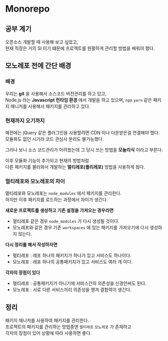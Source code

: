 # Monorepo

## 공부 계기

오픈소스 개발할 때 사용해 보고 싶었고,  
현재 직장은 거의 SI 이기 떄문에 프로젝트를 원활하게 관리할 방법을 배워야 했다.

## 모노레포 전에 간단 배경

### 배경

우리는 **git** 을 사용해서 소스코드 버전관리를 하고 있고,  
Node.js 라는 **Javascript 런타임 환경** 에서 개발을 하고 있으며,
`npm` `yarn` 같은 패키지 매니저를 사용해서 패키지를 관리하고 있다.

### 현재까지 오기까지

예전에는 jQuery 같은 플러그인을 사용할려면 CDN 이나 다운받은걸 연결해야 했다.  
모듈화도 없던 시기라 코드 관심사 분리도 불가능했다.

그러나 보니 소스 코드관리가 어려웠는데 그 당시 쓰는 방법을 **모놀리식** 이라고 부른다.

이후 모듈화 기능이 추가되고 현재의 방법처럼  
다른 패키지를 불러와서 개발하는 **멀티레포(폴리레포)** 방법을 사용하게 됬다.

### 멀티레포와 모노레포의 차이

멀티레포와 모노레포는 `node_modules` 에서 패키지를 관리한다.  
하지만 이후 패키지를 로드하는 과정에서 차이가 생긴다.

**새로운 프로젝트를 생성하고 기존 설정을 가져오는 경우라면**

-   멀티레포 같은 경우 `node_modules` 가 다시 생성될 것이다.
-   모노레포와 같은 경우 기존 `workspaces` 에 있는 패키지를 가져오기에 다시 생성하지 않는다.

**다시 정리를 해서 작성하자면**

-   멀티레포 : 레포 하나의 패키지가 하나가 있고 서비스도 하나이다.
-   모노레포 : 레포 하나의 공통패키지가 있고 서비스도 여러 개 이다.

**각자의 장점이 있다**

-   멀티레포 : 공통패키지가 아니기에 서비스간의 의존성을 신경안써도 된다.
-   모노레포 : 서로 다른 서비스끼리 의존성을 챙겨 결합력이 생긴다.

## 정리

패키지 매니저를 사용하여 패키지를 관리한다.  
프로젝트의 패키지를 관리하는 방법중엔 `멀티레포` `모노레포` 가 존재하고  
각자의 장점이 있어 상황에 따라 사용하면 좋다.
